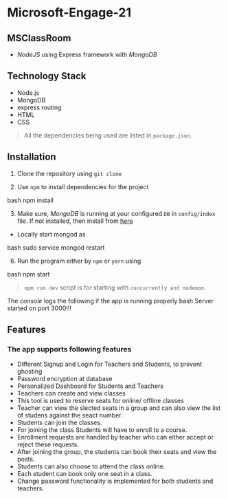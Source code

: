 # Microsoft-Engage-21

## MSClassRoom 

- *NodeJS* using Express framework with *MongoDB* 

## Technology Stack

- Node.js
- MongoDB
- express routing
- HTML
- CSS

> All the dependencies being used are listed in `package.json`.


## Installation

1. Clone the repository using `git clone` 

2. Use `npm` to install dependencies for the project

bash
npm install


3. Make sure, *MongoDB* is running at your configured `DB` in `config/index` file. If not installed, then install from [here](https://docs.mongodb.com/manual/installation/)

- Locally start mongod as

bash
sudo service mongod restart


 6. Run the program either by `npm` or `yarn` using

bash
npm start

> `npm run dev` script is for starting with `concurrently and nodemon`.


The *console* logs the following if the app is running properly
bash
Server started on port 3000!!!



## Features
### The app supports following features

-   Different Signup and Login for Teachers and Students, to prevent ghosting
-   Password encryption at database
-   Personalized Dashboard for Students and Teachers
-   Teachers can create and view classes
-   This tool is used to reserve seats for online/ offline classes
-   Teacher can view the slected seats in a group and can also view the list of studens against the seact number.
-   Students can join the classes.
-   For joining the class Students will have to enroll to a course.
-   Enrollment requests are handled by teacher who can either accept or reject these requests.
-   After joining the group, the students can book their seats and view the posts.
-   Students can also choose to attend the class online.
-   Each student can book only one seat in a class.
-   Change password functionality is implemented for both students and teachers.

